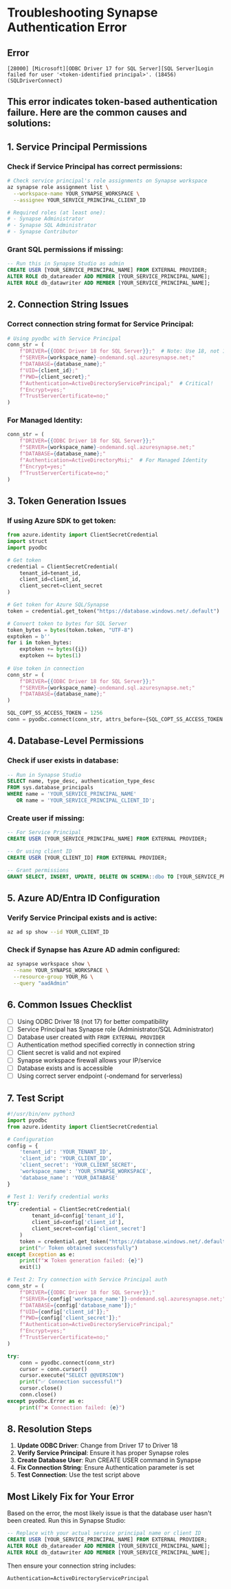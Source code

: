 # Troubleshooting Synapse Authentication Error

## Error
```
[28000] [Microsoft][ODBC Driver 17 for SQL Server][SQL Server]Login failed for user '<token-identified principal>'. (18456) (SQLDriverConnect)
```

## This error indicates token-based authentication failure. Here are the common causes and solutions:

## 1. Service Principal Permissions

### Check if Service Principal has correct permissions:
```bash
# Check service principal's role assignments on Synapse workspace
az synapse role assignment list \
  --workspace-name YOUR_SYNAPSE_WORKSPACE \
  --assignee YOUR_SERVICE_PRINCIPAL_CLIENT_ID

# Required roles (at least one):
# - Synapse Administrator
# - Synapse SQL Administrator
# - Synapse Contributor
```

### Grant SQL permissions if missing:
```sql
-- Run this in Synapse Studio as admin
CREATE USER [YOUR_SERVICE_PRINCIPAL_NAME] FROM EXTERNAL PROVIDER;
ALTER ROLE db_datareader ADD MEMBER [YOUR_SERVICE_PRINCIPAL_NAME];
ALTER ROLE db_datawriter ADD MEMBER [YOUR_SERVICE_PRINCIPAL_NAME];
```

## 2. Connection String Issues

### Correct connection string format for Service Principal:
```python
# Using pyodbc with Service Principal
conn_str = (
    f"DRIVER={{ODBC Driver 18 for SQL Server}};"  # Note: Use 18, not 17
    f"SERVER={workspace_name}-ondemand.sql.azuresynapse.net;"
    f"DATABASE={database_name};"
    f"UID={client_id};"
    f"PWD={client_secret};"
    f"Authentication=ActiveDirectoryServicePrincipal;"  # Critical!
    f"Encrypt=yes;"
    f"TrustServerCertificate=no;"
)
```

### For Managed Identity:
```python
conn_str = (
    f"DRIVER={{ODBC Driver 18 for SQL Server}};"
    f"SERVER={workspace_name}-ondemand.sql.azuresynapse.net;"
    f"DATABASE={database_name};"
    f"Authentication=ActiveDirectoryMsi;"  # For Managed Identity
    f"Encrypt=yes;"
    f"TrustServerCertificate=no;"
)
```

## 3. Token Generation Issues

### If using Azure SDK to get token:
```python
from azure.identity import ClientSecretCredential
import struct
import pyodbc

# Get token
credential = ClientSecretCredential(
    tenant_id=tenant_id,
    client_id=client_id,
    client_secret=client_secret
)

# Get token for Azure SQL/Synapse
token = credential.get_token("https://database.windows.net/.default")

# Convert token to bytes for SQL Server
token_bytes = bytes(token.token, "UTF-8")
exptoken = b''
for i in token_bytes:
    exptoken += bytes({i})
    exptoken += bytes(1)
    
# Use token in connection
conn_str = (
    f"DRIVER={{ODBC Driver 18 for SQL Server}};"
    f"SERVER={workspace_name}-ondemand.sql.azuresynapse.net;"
    f"DATABASE={database_name};"
)

SQL_COPT_SS_ACCESS_TOKEN = 1256
conn = pyodbc.connect(conn_str, attrs_before={SQL_COPT_SS_ACCESS_TOKEN: exptoken})
```

## 4. Database-Level Permissions

### Check if user exists in database:
```sql
-- Run in Synapse Studio
SELECT name, type_desc, authentication_type_desc 
FROM sys.database_principals 
WHERE name = 'YOUR_SERVICE_PRINCIPAL_NAME' 
   OR name = 'YOUR_SERVICE_PRINCIPAL_CLIENT_ID';
```

### Create user if missing:
```sql
-- For Service Principal
CREATE USER [YOUR_SERVICE_PRINCIPAL_NAME] FROM EXTERNAL PROVIDER;

-- Or using client ID
CREATE USER [YOUR_CLIENT_ID] FROM EXTERNAL PROVIDER;

-- Grant permissions
GRANT SELECT, INSERT, UPDATE, DELETE ON SCHEMA::dbo TO [YOUR_SERVICE_PRINCIPAL_NAME];
```

## 5. Azure AD/Entra ID Configuration

### Verify Service Principal exists and is active:
```bash
az ad sp show --id YOUR_CLIENT_ID
```

### Check if Synapse has Azure AD admin configured:
```bash
az synapse workspace show \
  --name YOUR_SYNAPSE_WORKSPACE \
  --resource-group YOUR_RG \
  --query "aadAdmin"
```

## 6. Common Issues Checklist

- [ ] Using ODBC Driver 18 (not 17) for better compatibility
- [ ] Service Principal has Synapse role (Administrator/SQL Administrator)
- [ ] Database user created with `FROM EXTERNAL PROVIDER`
- [ ] Authentication method specified correctly in connection string
- [ ] Client secret is valid and not expired
- [ ] Synapse workspace firewall allows your IP/service
- [ ] Database exists and is accessible
- [ ] Using correct server endpoint (-ondemand for serverless)

## 7. Test Script

```python
#!/usr/bin/env python3
import pyodbc
from azure.identity import ClientSecretCredential

# Configuration
config = {
    'tenant_id': 'YOUR_TENANT_ID',
    'client_id': 'YOUR_CLIENT_ID',
    'client_secret': 'YOUR_CLIENT_SECRET',
    'workspace_name': 'YOUR_SYNAPSE_WORKSPACE',
    'database_name': 'YOUR_DATABASE'
}

# Test 1: Verify credential works
try:
    credential = ClientSecretCredential(
        tenant_id=config['tenant_id'],
        client_id=config['client_id'],
        client_secret=config['client_secret']
    )
    token = credential.get_token("https://database.windows.net/.default")
    print("✅ Token obtained successfully")
except Exception as e:
    print(f"❌ Token generation failed: {e}")
    exit(1)

# Test 2: Try connection with Service Principal auth
conn_str = (
    f"DRIVER={{ODBC Driver 18 for SQL Server}};"
    f"SERVER={config['workspace_name']}-ondemand.sql.azuresynapse.net;"
    f"DATABASE={config['database_name']};"
    f"UID={config['client_id']};"
    f"PWD={config['client_secret']};"
    f"Authentication=ActiveDirectoryServicePrincipal;"
    f"Encrypt=yes;"
    f"TrustServerCertificate=no;"
)

try:
    conn = pyodbc.connect(conn_str)
    cursor = conn.cursor()
    cursor.execute("SELECT @@VERSION")
    print("✅ Connection successful!")
    cursor.close()
    conn.close()
except pyodbc.Error as e:
    print(f"❌ Connection failed: {e}")
```

## 8. Resolution Steps

1. **Update ODBC Driver**: Change from Driver 17 to Driver 18
2. **Verify Service Principal**: Ensure it has proper Synapse roles
3. **Create Database User**: Run CREATE USER command in Synapse
4. **Fix Connection String**: Ensure Authentication parameter is set
5. **Test Connection**: Use the test script above

## Most Likely Fix for Your Error

Based on the error, the most likely issue is that the database user hasn't been created. Run this in Synapse Studio:

```sql
-- Replace with your actual service principal name or client ID
CREATE USER [YOUR_SERVICE_PRINCIPAL_NAME] FROM EXTERNAL PROVIDER;
ALTER ROLE db_datareader ADD MEMBER [YOUR_SERVICE_PRINCIPAL_NAME];
ALTER ROLE db_datawriter ADD MEMBER [YOUR_SERVICE_PRINCIPAL_NAME];
```

Then ensure your connection string includes:
```
Authentication=ActiveDirectoryServicePrincipal
```